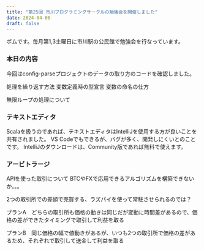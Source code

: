 ```yaml
---
title: "第25回 市川プログラミングサークルの勉強会を開催しました"
date: 2024-04-06
draft: false
---
```


ボムです。毎月第1,3土曜日に市川駅の公民館で勉強会を行なっています。

### 本日の内容

今回はconfig-parseプロジェクトのデータの取り方のコードを確認しました。

処理を繰り返す方法
変数定義時の型宣言
変数の命名の仕方

無限ループの処理について

### テキストエディタ

Scalaを扱うのであれば、テキストエディタはIntelliJを使用する方が良いことを共有されました。
VS Codeでもできるが、バグが多く、開発しにくいとのことです。
IntelliJのダウンロードは、Community版であれば無料で使えます。


### アービトラージ

APIを使った取引について
BTCやFXで応用できるアルゴリズムを構築できないか。。。

2つの取引所での差額で売買する、ラズパイを使って常駐させられるのでは？

プランA　どちらの取引所も価格の動きは同じだが変動に時間差があるので、価格の差ができたタイミングで取引して利益を取る

プランB　同じ価格の幅で値動きがあるが、いつも2つの取引所で価格の差があるため、それぞれで取引して送金して利益を取る

